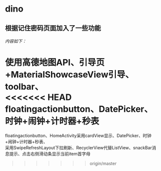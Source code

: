 # dino
## 根据记住密码页面加入了一些功能   
###### 内容如下：
  使用高德地图API、引导页+MaterialShowcaseView引导、toolbar、     
<<<<<<< HEAD
  floatingactionbutton、DatePicker、时钟+闹钟+计时器+秒表
=======
  floatingactionbutton、HomeActivity采用cardView显示、DatePicker、时钟+闹钟+计时器+秒表、    
  采用SwipeRefreshLayout下拉刷新、RecyclerView代替ListView、snackBar消息提示、点击右侧滑动条显示当前item首字母
>>>>>>> origin/master
